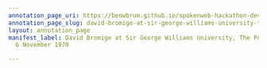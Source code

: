 ```yaml
---
annotation_page_uri: https://benwbrum.github.io/spokenweb-hackathon-development/annotations/david-bromige-at-sir-george-williams-university-the-poetry-series-6-november-1970-canvas-1-david-bromige.json
annotation_page_slug: david-bromige-at-sir-george-williams-university-the-poetry-series-6-november-1970-canvas-1-david-bromige
layout: annotation_page
manifest_label: David Bromige at Sir George Williams University, The Poetry Series,
  6 November 1970

---
```

